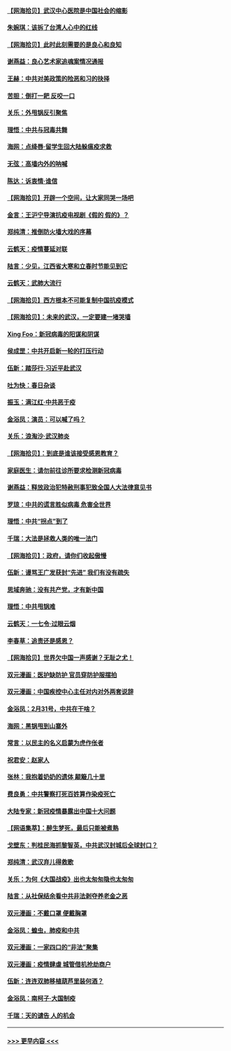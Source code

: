 #### [【网海拾贝】武汉中心医院是中国社会的缩影](../pages/nsc993/n11946574.md?t=03180932) 
#### [朱婉琪：该拆了台湾人心中的红线](../pages/nsc993/n11946959.md?t=03180932) 
#### [【网海拾贝】此时此刻需要的是良心和良知](../pages/nsc993/n11945471.md?t=03180932) 
#### [谢燕益：良心艺术家追魂案情况通报](../pages/nsc993/n11945327.md?t=03180932) 
#### [王赫：中共对美政策的险恶和习的抉择](../pages/nsc993/n11944942.md?t=03180932) 
#### [苦胆：倒打一耙 反咬一口](../pages/nsc993/n11944542.md?t=03180932) 
#### [关乐：外甩锅反引聚焦](../pages/nsc993/n11944211.md?t=03180932) 
#### [理悟：中共与冠毒共舞](../pages/nsc993/n11944197.md?t=03180932) 
#### [海网：点绛唇‧留学生回大陆躲瘟疫求救](../pages/nsc993/n11944043.md?t=03180932) 
#### [无弦：高墙内外的呐喊](../pages/nsc993/n11943684.md?t=03180932) 
#### [陈达：诉衷情·谁信](../pages/nsc993/n11942899.md?t=03180932) 
#### [【网海拾贝】开辟一个空间，让大家同哭一场吧](../pages/nsc993/n11942165.md?t=03180932) 
#### [金言：王沪宁导演抗疫电视剧《假的 假的》？](../pages/nsc993/n11941510.md?t=03180932) 
#### [郑纯清：推倒防火墙大戏的序幕](../pages/nsc993/n11940838.md?t=03180932) 
#### [云鹤天：疫情蔓延对联](../pages/nsc993/n11940579.md?t=03180932) 
#### [陆言：少见，江西省大寒和立春时节能见到它](../pages/nsc993/n11939983.md?t=03180932) 
#### [云鹤天：武肺大流行](../pages/nsc993/n11939902.md?t=03180932) 
#### [【网海拾贝】西方根本不可能复制中国抗疫模式](../pages/nsc993/n11939725.md?t=03180932) 
#### [【网海拾贝】：未来的武汉，一定要建一堵哭墙](../pages/nsc993/n11938684.md?t=03180932) 
#### [Xing Foo：新冠病毒的阳谋和阴谋](../pages/nsc993/n11936086.md?t=03180932) 
#### [侯成罡：中共开启新一轮的打压行动](../pages/nsc993/n11935730.md?t=03180932) 
#### [伍新：踏莎行‧习近平赴武汉](../pages/nsc993/n11935157.md?t=03180932) 
#### [吐为快：春日杂谈](../pages/nsc993/n11934776.md?t=03180932) 
#### [振玉：满江红‧中共恶于疫](../pages/nsc993/n11934647.md?t=03180932) 
#### [金浴凤：演员：可以喊了吗？](../pages/nsc993/n11934602.md?t=03180932) 
#### [关乐：浪淘沙·武汉肺炎](../pages/nsc993/n11931792.md?t=03180932) 
#### [【网海拾贝】：到底是谁该接受感恩教育？](../pages/nsc993/n11931552.md?t=03180932) 
#### [家庭医生：请勿前往诊所要求检测新冠病毒](../pages/nsc993/n11929190.md?t=03180932) 
#### [谢燕益：释放政治犯特赦刑事犯致全国人大法律意见书](../pages/nsc993/n11928978.md?t=03180932) 
#### [罗琼：中共的谎言胜似病毒 危害全世界](../pages/nsc993/n11922636.md?t=03180932) 
#### [理悟：中共“拐点”到了](../pages/nsc993/n11928496.md?t=03180932) 
#### [千瑞：大法是拯救人类的唯一法门](../pages/nsc993/n11927637.md?t=03180932) 
#### [【网海拾贝】：政府，请你们收起傲慢](../pages/nsc993/n11926932.md?t=03180932) 
#### [伍新：谩骂王广发获封“先进” 我们有没有疏失](../pages/nsc993/n11926101.md?t=03180932) 
#### [思域奔驰：没有共产党，才有新中国](../pages/nsc993/n11926058.md?t=03180932) 
#### [理悟：中共甩锅难](../pages/nsc993/n11925355.md?t=03180932) 
#### [云鹤天：一七令·过眼云烟](../pages/nsc993/n11925284.md?t=03180932) 
#### [李春草：追责还是感恩？](../pages/nsc993/n11925274.md?t=03180932) 
#### [【网海拾贝】世界欠中国一声感谢？无耻之尤！](../pages/nsc993/n11925239.md?t=03180932) 
#### [双元漫画：医护缺防护 官员穿防护服摆拍](../pages/nsc993/n11923899.md?t=03180932) 
#### [双元漫画：中国疾控中心主任对内对外两套说辞](../pages/nsc993/n11921994.md?t=03180932) 
#### [金浴凤：2月31号，中共在干啥？](../pages/nsc993/n11922706.md?t=03180932) 
#### [海网：黑锅甩到山寨外](../pages/nsc993/n11922688.md?t=03180932) 
#### [常言：以民主的名义启蒙为虎作伥者](../pages/nsc993/n11922217.md?t=03180932) 
#### [祝君安：赵家人](../pages/nsc993/n11922209.md?t=03180932) 
#### [张林：我抱着奶奶的遗体 颠簸几十里](../pages/nsc993/n11920945.md?t=03180932) 
#### [费良勇：中共警察打死百姓算作染疫死亡](../pages/nsc993/n11919264.md?t=03180932) 
#### [大陆专家：新冠疫情暴露出中国十大问题](../pages/nsc993/n11919187.md?t=03180932) 
#### [【网语集萃】：醉生梦死，最后只能被煮熟](../pages/nsc993/n11918994.md?t=03180932) 
#### [戈壁东：判桂民海抓黎智英，中共武汉封城后全球封口？](../pages/nsc993/n11917982.md?t=03180932) 
#### [郑纯清：武汉弃儿得救歌](../pages/nsc993/n11917881.md?t=03180932) 
#### [关乐：为何《大国战疫》出也太匆匆隐也太匆匆](../pages/nsc993/n11917792.md?t=03180932) 
#### [陆言：从社保结余看中共非法剥夺养老金之恶](../pages/nsc993/n11917084.md?t=03180932) 
#### [双元漫画：不戴口罩 便戴胸罩](../pages/nsc993/n11916447.md?t=03180932) 
#### [金浴凤：蝗虫，肺疫和中共](../pages/nsc993/n11916904.md?t=03180932) 
#### [双元漫画：一家四口的“非法”聚集](../pages/nsc993/n11916378.md?t=03180932) 
#### [双元漫画：疫情肆虐 城管借机抢劫商户](../pages/nsc993/n11916310.md?t=03180932) 
#### [伍新：连连双肺移植葫芦里装何酒？](../pages/nsc993/n11913667.md?t=03180932) 
#### [金浴凤：南柯子·大国制疫](../pages/nsc993/n11913657.md?t=03180932) 
#### [千瑞：天的谴告  人的机会](../pages/nsc993/n11913309.md?t=03180932) 

----
#### [ >>> 更早内容 <<< ](../indexes/nsc993-earlier.md)
